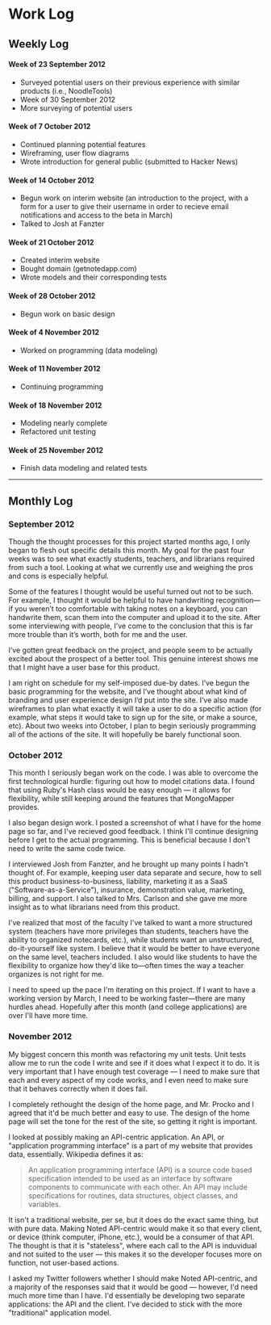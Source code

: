 # Work Log

## Weekly Log

#### Week of 23 September 2012
* Surveyed potential users on their previous experience with similar products (i.e., NoodleTools)
* Week of 30 September 2012
* More surveying of potential users

#### Week of 7 October 2012
* Continued planning potential features
* Wireframing, user flow diagrams
* Wrote introduction for general public (submitted to Hacker News) 

#### Week of 14 October 2012
* Begun work on interim website (an introduction to the project, with a form for a user to give their username in order to recieve email notifications and access to the beta in March)
* Talked to Josh at Fanzter

#### Week of 21 October 2012
* Created interim website
* Bought domain (getnotedapp.com)
* Wrote models and their corresponding tests

#### Week of 28 October 2012
* Begun work on basic design

#### Week of 4 November 2012
* Worked on programming (data modeling)

#### Week of 11 November 2012
* Continuing programming

#### Week of 18 November 2012
* Modeling nearly complete
* Refactored unit testing

#### Week of 25 November 2012
* Finish data modeling and related tests


<hr />


## Monthly Log

### September 2012

Though the thought processes for this project started months ago, I only began to flesh out specific details this month. My goal for the past four weeks was to see what exactly students, teachers, and librarians required from such a tool. Looking at what we currently use and weighing the pros and cons is especially helpful.

Some of the features I thought would be useful turned out not to be such. For example, I thought it would be helpful to have handwriting recognition&mdash;if you weren’t too comfortable with taking notes on a keyboard, you can handwrite them, scan them into the computer and upload it to the site. After some interviewing with people, I’ve come to the conclusion that this is far more trouble than it’s worth, both for me and the user.

I’ve gotten great feedback on the project, and people seem to be actually excited about the prospect of a better tool. This genuine interest shows me that I might have a user base for this product.

I am right on schedule for my self-imposed due-by dates. I’ve begun the basic programming for the website, and I’ve thought about what kind of branding and user experience design I’d put into the site. I’ve also made wireframes to plan what exactly it will take a user to do a specific action (for example, what steps it would take to sign up for the site, or make a source, etc). About two weeks into October, I plan to begin seriously programming all of the actions of the site. It will hopefully be barely functional soon.


### October 2012

This month I seriously began work on the code. I was able to overcome the first technological hurdle: figuring out how to model citations data. I found that using Ruby's Hash class would be easy enough — it allows for flexibility, while still keeping around the features that MongoMapper provides.
 
I also began design work. I posted a screenshot of what I have for the home page so far, and I've recieved good feedback. I think I'll continue designing before I get to the actual programming. This is beneficial because I don't need to write the same code twice.
 
I interviewed Josh from Fanzter, and he brought up many points I hadn't thought of. For example, keeping user data separate and secure, how to sell this product business-to-business, liability, marketing it as a SaaS ("Software-as-a-Service"), insurance, demonstration value, marketing, billing, and support. I also talked to Mrs. Carlson and she gave me more insight as to what librarians need from this product.
 
I've realized that most of the faculty I've talked to want a more structured system (teachers have more privileges than students, teachers have the ability to organized notecards, etc.), while students want an unstructured, do-it-yourself like system. I believe that it would be better to have everyone on the same level, teachers included. I also would like students to have the flexibility to organize how they'd like to&mdash;often times the way a teacher organizes is not right for me.
 
I need to speed up the pace I'm iterating on this project. If I want to have a working version by March, I need to be working faster&mdash;there are many hurdles ahead. Hopefully after this month (and college applications) are over I'll have more time.


### November 2012

My biggest concern this month was refactoring my unit tests. Unit tests allow me to run the code I write and see if it does what I expect it to do. It is very important that I have enough test coverage — I need to make sure that each and every aspect of my code works, and I even need to make sure that it behaves correctly when it does fail.

I completely rethought the design of the home page, and Mr. Procko and I agreed that it'd be much better and easy to use. The design of the home page will set the tone for the rest of the site, so getting it right is important.

I looked at possibly making an API-centric application. An API, or "application programming interface" is a part of my website that provides data, essentially. Wikipedia defines it as:

> An application programming interface (API) is a source code based specification intended to be used as an interface by software components to communicate with each other. An API may include specifications for routines, data structures, object classes, and variables.

It isn't a traditional website, per se, but it does do the exact same thing, but with pure data. Making Noted API-centric would make it so that every client, or device (think computer, iPhone, etc.), would be a consumer of that API. The thought is that it is "stateless", where each call to the API is induvidual and not suited to the user — this makes it so the developer focuses more on function, not user-based actions.

I asked my Twitter followers whether I should make Noted API-centric, and a majority of the responses said that it would be good — however, I'd need much more time than I have. I'd essentially be developing two separate applications: the API and the client. I've decided to stick with the more "traditional" application model.

